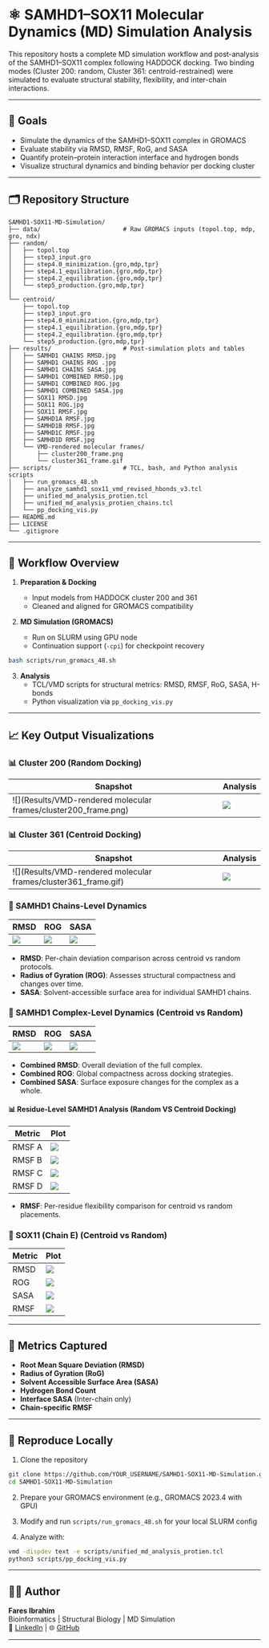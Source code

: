 # ⚛️ SAMHD1–SOX11 Molecular Dynamics (MD) Simulation Analysis

This repository hosts a complete MD simulation workflow and post-analysis of the SAMHD1–SOX11 complex following HADDOCK docking. Two binding modes (Cluster 200: random, Cluster 361: centroid-restrained) were simulated to evaluate structural stability, flexibility, and inter-chain interactions.

---

## 🧪 Goals

- Simulate the dynamics of the SAMHD1–SOX11 complex in GROMACS
- Evaluate stability via RMSD, RMSF, RoG, and SASA
- Quantify protein–protein interaction interface and hydrogen bonds
- Visualize structural dynamics and binding behavior per docking cluster

---

## 🗂️ Repository Structure

```
SAMHD1-SOX11-MD-Simulation/
├── data/                       # Raw GROMACS inputs (topol.top, mdp, gro, ndx)
├── random/
│   ├── topol.top
│   ├── step3_input.gro
│   ├── step4.0_minimization.{gro,mdp,tpr}
│   ├── step4.1_equilibration.{gro,mdp,tpr}
│   ├── step4.2_equilibration.{gro,mdp,tpr}
│   └── step5_production.{gro,mdp,tpr}
│
└── centroid/
    ├── topol.top
    ├── step3_input.gro
    ├── step4.0_minimization.{gro,mdp,tpr}
    ├── step4.1_equilibration.{gro,mdp,tpr}
    ├── step4.2_equilibration.{gro,mdp,tpr}
    └── step5_production.{gro,mdp,tpr}
├── results/                    # Post-simulation plots and tables
│   ├── SAMHD1 CHAINS RMSD.jpg
│   ├── SAMHD1 CHAINS ROG .jpg
│   ├── SAMHD1 CHAINS SASA.jpg
│   ├── SAMHD1 COMBINED RMSD.jpg
│   ├── SAMHD1 COMBINED ROG.jpg
│   ├── SAMHD1 COMBINED SASA.jpg
│   ├── SOX11 RMSD.jpg
│   ├── SOX11 ROG.jpg
│   ├── SOX11 RMSF.jpg
│   ├── SAMHD1A RMSF.jpg
│   ├── SAMHD1B RMSF.jpg
│   ├── SAMHD1C RMSF.jpg
│   ├── SAMHD1D RMSF.jpg
│   └── VMD-rendered molecular frames/
│       ├── cluster200_frame.png
│       └── cluster361_frame.gif
├── scripts/                    # TCL, bash, and Python analysis scripts
│   ├── run_gromacs_48.sh
│   ├── analyze_samhd1_sox11_vmd_revised_hbonds_v3.tcl
│   ├── unified_md_analysis_protien.tcl
│   ├── unified_md_analysis_protien_chains.tcl
│   └── pp_docking_vis.py
├── README.md
├── LICENSE
└── .gitignore
```

---

## 🔁 Workflow Overview

1. **Preparation & Docking**
   - Input models from HADDOCK cluster 200 and 361
   - Cleaned and aligned for GROMACS compatibility

2. **MD Simulation (GROMACS)**
   - Run on SLURM using GPU node
   - Continuation support (`-cpi`) for checkpoint recovery

```bash
bash scripts/run_gromacs_48.sh
```

3. **Analysis**
   - TCL/VMD scripts for structural metrics: RMSD, RMSF, RoG, SASA, H-bonds
   - Python visualization via `pp_docking_vis.py`

---

## 📈 Key Output Visualizations

### 📊 Cluster 200 (Random Docking)

| Snapshot | Analysis |
|----------|----------|
| ![](Results/VMD-rendered molecular frames/cluster200_frame.png) | ![](Results/cluster200_rmsd.svg) |

### 📊 Cluster 361 (Centroid Docking)

| Snapshot | Analysis |
|----------|----------|
| ![](Results/VMD-rendered molecular frames/cluster361_frame.gif) | ![](Results/cluster361_rmsd.svg) |

### 🧬 SAMHD1 Chains-Level Dynamics

| RMSD | ROG | SASA |
|------|-----|------|
| ![](Results/figures/SAMHD1_CHAINS_RMSD.jpg) | ![](Results/figures/SAMHD1_CHAINS_ROG.jpg) | ![](Results/figures/SAMHD1_CHAINS_SASA.jpg) |

- **RMSD**: Per-chain deviation comparison across centroid vs random protocols.
- **Radius of Gyration (ROG)**: Assesses structural compactness and changes over time.
- **SASA**: Solvent-accessible surface area for individual SAMHD1 chains.

### 🧩 SAMHD1 Complex-Level Dynamics (Centroid vs Random)

| RMSD | ROG | SASA |
|------|-----|------|
| ![](Results/figures/SAMHD1_COMBINED_RMSD.jpg) | ![](Results/figures/SAMHD1_COMBINED_ROG.jpg) | ![](Results/figures/SAMHD1_COMBINED_SASA.jpg) |

- **Combined RMSD**: Overall deviation of the full complex.
- **Combined ROG**: Global compactness across docking strategies.
- **Combined SASA**: Surface exposure changes for the complex as a whole.

#### 📊 Residue-Level SAMHD1 Analysis (Random VS Centroid Docking)
| Metric | Plot |
|--------|------|
| RMSF A | ![](Results/figures/SAMHD1A%20RMSF.jpg) |
| RMSF B | ![](Results/figures/SAMHD1B%20RMSF.jpg) |
| RMSF C | ![](Results/figures/SAMHD1C%20RMSF.jpg) |
| RMSF D | ![](Results/figures/SAMHD1D%20RMSF.jpg) |

- **RMSF**: Per-residue flexibility comparison for centroid vs random placements.

### 🧠 SOX11 (Chain E) (Centroid vs Random)

| Metric | Plot |
|--------|------|
| RMSD | ![](Results/figures/SOX11%20RMSD.jpg) |
| ROG | ![](Results/figures/SOX11%20ROG.jpg) |
| SASA | ![](Results/figures/SOX11%20SASA.jpg) |
| RMSF | ![](Results/figures/SOX11%20RMSF.jpg) |


---

## 🧬 Metrics Captured

- **Root Mean Square Deviation (RMSD)**
- **Radius of Gyration (RoG)**
- **Solvent Accessible Surface Area (SASA)**
- **Hydrogen Bond Count**
- **Interface SASA** (Inter-chain only)
- **Chain-specific RMSF**

---

## 📌 Reproduce Locally

1. Clone the repository
```bash
git clone https://github.com/YOUR_USERNAME/SAMHD1-SOX11-MD-Simulation.git
cd SAMHD1-SOX11-MD-Simulation
```

2. Prepare your GROMACS environment (e.g., GROMACS 2023.4 with GPU)

3. Modify and run `scripts/run_gromacs_48.sh` for your local SLURM config

4. Analyze with:
```bash
vmd -dispdev text -e scripts/unified_md_analysis_protien.tcl
python3 scripts/pp_docking_vis.py
```

---

## 👨‍💻 Author

**Fares Ibrahim**  
Bioinformatics | Structural Biology | MD Simulation  
🔗 [LinkedIn](https://www.linkedin.com) | 🌐 [GitHub](https://github.com/Fares77-a11y)

---
